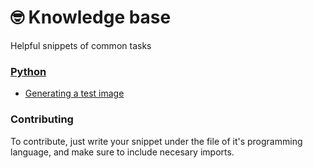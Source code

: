 # 🤓 Knowledge base

Helpful snippets of common tasks

### [Python](https://github.com/axiacore/snippets/blob/master/python.md)

* [Generating a test image](https://github.com/axiacore/snippets/blob/master/python.md#generating-a-test-image)


### Contributing

To contribute, just write your snippet under the file of it's programming language, and make sure to include necesary imports.
